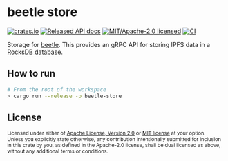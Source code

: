 # beetle store

[![crates.io](https://img.shields.io/crates/v/beetle-store.svg?style=flat-square)](https://crates.io/crates/beetle-store)
[![Released API docs](https://img.shields.io/docsrs/beetle-store?style=flat-square)](https://docs.rs/beetle-store)
[![MIT/Apache-2.0 licensed](https://img.shields.io/crates/l/beetle-store?style=flat-square)](../LICENSE-MIT)
[![CI](https://img.shields.io/github/workflow/status/n0-computer/beetle/Continuous%20integration?style=flat-square)](https://github.com/n0-computer/beetle/actions?query=workflow%3A%22Continuous+integration%22)

Storage for [beetle](https://github.com/n0-computer/beetle). This provides an gRPC
API for storing IPFS data in a [RocksDB database](http://rocksdb.org/).

## How to run

```sh
# From the root of the workspace
> cargo run --release -p beetle-store
```

## License

<sup>
Licensed under either of <a href="LICENSE-APACHE">Apache License, Version
2.0</a> or <a href="LICENSE-MIT">MIT license</a> at your option.
</sup>

<br/>

<sub>
Unless you explicitly state otherwise, any contribution intentionally submitted
for inclusion in this crate by you, as defined in the Apache-2.0 license, shall
be dual licensed as above, without any additional terms or conditions.
</sub>

